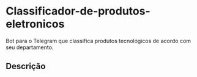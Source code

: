 # Classificador-de-produtos-eletronicos
Bot para o Telegram que classifica produtos tecnológicos de acordo com seu departamento.
## Descrição
